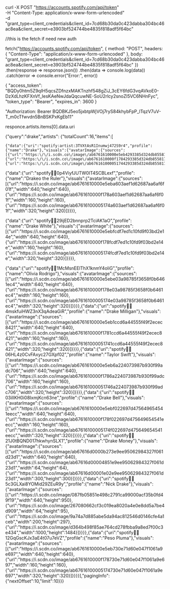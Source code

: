 curl -X POST "https://accounts.spotify.com/api/token" \
     -H "Content-Type: application/x-www-form-urlencoded" \
     -d "grant_type=client_credentials&client_id=7cd68b30da0c423dabba304bc46ac8ea&client_secret=e3903bf524744be4835f818adf5f64bc"


//this is the fetch if need new auth

fetch("https://accounts.spotify.com/api/token", {
  method: "POST",
  headers: {
    "Content-Type": "application/x-www-form-urlencoded"
  },
  body: "grant_type=client_credentials&client_id=7cd68b30da0c423dabba304bc46ac8ea&client_secret=e3903bf524744be4835f818adf5f64bc"
})
  .then(response => response.json())
  .then(data => console.log(data))
  .catch(error => console.error("Error:", error))



{
    "access_token": "BQDy0htm5Z9qIH5qcsZDfnzxMAKTnzhf548gZiJ_3cEY6fdG3vqAVkoE0-DzXdLhzKFXnVf_IesKAeNwJdaQqcuwNE-SoU2rlcy2snoZl5VC6NHnFyc",
    "token_type": "Bearer",
    "expires_in": 3600
}


"Authorization: Bearer  BQDBKJ5eo5jxbtpWjVOj7ryS84khybFpP_lTqzV7uV-T_m0cTfwvdn5BnBSKPxKgEb11"

responce.artists.items[0].data.uri

{"query":"drake","artists":
  {"totalCount":16,"items":[
  
    {"data":{"uri":"spotify:artist:3TVXtAsR1Inumwj472S9r4","profile":{"name":"Drake"},"visuals":{"avatarImage":{"sources":[{"url":"https:\/\/i.scdn.co\/image\/ab6761610000e5eb4293385d324db8558179afd9","width":640,"height":640},{"url":"https:\/\/i.scdn.co\/image\/ab6761610000f1784293385d324db8558179afd9","width":160,"height":160},{"url":"https:\/\/i.scdn.co\/image\/ab676161000051744293385d324db8558179afd9","width":320,"height":320}]}}}},

  {"data":{"uri":"spotify:artist:0p4ViyfJUTW0IT4SCBLexf","profile":{"name":"Drakeo the Ruler"},"visuals":{"avatarImage":{"sources":[{"url":"https:\/\/i.scdn.co\/image\/ab6761610000e5eba603aef1d62687aa6af6f01f","width":640,"height":640},{"url":"https:\/\/i.scdn.co\/image\/ab6761610000f178a603aef1d62687aa6af6f01f","width":160,"height":160},{"url":"https:\/\/i.scdn.co\/image\/ab67616100005174a603aef1d62687aa6af6f01f","width":320,"height":320}]}}}},
  
  {"data":{"uri":"spotify:artist:29ijED2bnnprp2TciAK1aO","profile":{"name":"Drake White"},"visuals":{"avatarImage":{"sources":[{"url":"https:\/\/i.scdn.co\/image\/ab6761610000e5ebfcdf7ed1c10fd9f03bd2e14e","width":640,"height":640},{"url":"https:\/\/i.scdn.co\/image\/ab6761610000f178fcdf7ed1c10fd9f03bd2e14e","width":160,"height":160},{"url":"https:\/\/i.scdn.co\/image\/ab67616100005174fcdf7ed1c10fd9f03bd2e14e","width":320,"height":320}]}}}},
  
  {"data":{"uri":"spotify:artist:1McMsnEElThX1knmY4oliG","profile":{"name":"Olivia Rodrigo"},"visuals":{"avatarImage":{"sources":[{"url":"https:\/\/i.scdn.co\/image\/ab6761610000e5ebe03a98785f3658f0b6461ec4","width":640,"height":640},{"url":"https:\/\/i.scdn.co\/image\/ab6761610000f178e03a98785f3658f0b6461ec4","width":160,"height":160},{"url":"https:\/\/i.scdn.co\/image\/ab67616100005174e03a98785f3658f0b6461ec4","width":320,"height":320}]}}}},{"data":{"uri":"spotify:artist:4mskfuiHWZ3nX3qAdeaGiR","profile":{"name":"Drake Milligan"},"visuals":{"avatarImage":{"sources":[{"url":"https:\/\/i.scdn.co\/image\/ab6761610000e5eb1ccd6a44555f49f2ecec8421","width":640,"height":640},{"url":"https:\/\/i.scdn.co\/image\/ab6761610000f1781ccd6a44555f49f2ecec8421","width":160,"height":160},{"url":"https:\/\/i.scdn.co\/image\/ab676161000051741ccd6a44555f49f2ecec8421","width":320,"height":320}]}}}},{"data":{"uri":"spotify:artist:06HL4z0CvFAxyc27GXpf02","profile":{"name":"Taylor Swift"},"visuals":{"avatarImage":{"sources":[{"url":"https:\/\/i.scdn.co\/image\/ab6761610000e5eb6a224073987b930f99adc706","width":640,"height":640},{"url":"https:\/\/i.scdn.co\/image\/ab6761610000f1786a224073987b930f99adc706","width":160,"height":160},{"url":"https:\/\/i.scdn.co\/image\/ab676161000051746a224073987b930f99adc706","width":320,"height":320}]}}}},{"data":{"uri":"spotify:artist:03ilIKH0i08IxmjKcn63ne","profile":{"name":"Drake Bell"},"visuals":{"avatarImage":{"sources":[{"url":"https:\/\/i.scdn.co\/image\/ab6761610000e5ebf022697d475649654541eecc","width":640,"height":640},{"url":"https:\/\/i.scdn.co\/image\/ab6761610000f178f022697d475649654541eecc","width":160,"height":160},{"url":"https:\/\/i.scdn.co\/image\/ab67616100005174f022697d475649654541eecc","width":320,"height":320}]}}}},{"data":{"uri":"spotify:artist:21J0tBQND017hkwhynSLX1","profile":{"name":"Drake Money"},"visuals":{"avatarImage":{"sources":[{"url":"https:\/\/i.scdn.co\/image\/ab67616d0000b273e9ee95062984327f061d23d1","width":640,"height":640},{"url":"https:\/\/i.scdn.co\/image\/ab67616d00004851e9ee95062984327f061d23d1","width":64,"height":64},{"url":"https:\/\/i.scdn.co\/image\/ab67616d00001e02e9ee95062984327f061d23d1","width":300,"height":300}]}}}},{"data":{"uri":"spotify:artist:5c3GLXai8YOMid29ZEuR9y","profile":{"name":"Nick Drake"},"visuals":{"avatarImage":{"sources":[{"url":"https:\/\/i.scdn.co\/image\/087fb05851e498c2791ca99000acf35b0fd49f19","width":640,"height":950},{"url":"https:\/\/i.scdn.co\/image\/267080662cf3c019ea8020a4e0e8dd5a7be4d909","width":64,"height":95},{"url":"https:\/\/i.scdn.co\/image\/9a74a7d885abe5da94ac812546d0146cfe4a1ceb","width":200,"height":297},{"url":"https:\/\/i.scdn.co\/image\/d364b498f85ae764cd278fbba9a8ed7f00c3e434","width":1000,"height":1484}]}}}},{"data":{"uri":"spotify:artist:12GqGscKJx3aE4t07u7eVZ","profile":{"name":"Peso Pluma"},"visuals":{"avatarImage":{"sources":[{"url":"https:\/\/i.scdn.co\/image\/ab6761610000e5eb730e71d60e047f1061a9e697","width":640,"height":640},{"url":"https:\/\/i.scdn.co\/image\/ab6761610000f178730e71d60e047f1061a9e697","width":160,"height":160},{"url":"https:\/\/i.scdn.co\/image\/ab67616100005174730e71d60e047f1061a9e697","width":320,"height":320}]}}}}],"pagingInfo":{"nextOffset":10,"limit":10}}}